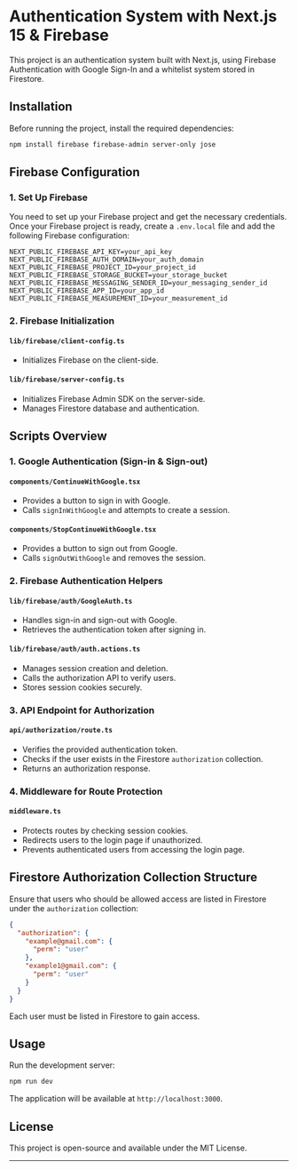 # Authentication System with Next.js 15 & Firebase

This project is an authentication system built with Next.js, using Firebase Authentication with Google Sign-In and a whitelist system stored in Firestore.

## Installation

Before running the project, install the required dependencies:

```sh
npm install firebase firebase-admin server-only jose
```

## Firebase Configuration

### 1. **Set Up Firebase**

You need to set up your Firebase project and get the necessary credentials. Once your Firebase project is ready, create a `.env.local` file and add the following Firebase configuration:

```env
NEXT_PUBLIC_FIREBASE_API_KEY=your_api_key
NEXT_PUBLIC_FIREBASE_AUTH_DOMAIN=your_auth_domain
NEXT_PUBLIC_FIREBASE_PROJECT_ID=your_project_id
NEXT_PUBLIC_FIREBASE_STORAGE_BUCKET=your_storage_bucket
NEXT_PUBLIC_FIREBASE_MESSAGING_SENDER_ID=your_messaging_sender_id
NEXT_PUBLIC_FIREBASE_APP_ID=your_app_id
NEXT_PUBLIC_FIREBASE_MEASUREMENT_ID=your_measurement_id
```

### 2. **Firebase Initialization**

#### `lib/firebase/client-config.ts`
- Initializes Firebase on the client-side.

#### `lib/firebase/server-config.ts`
- Initializes Firebase Admin SDK on the server-side.
- Manages Firestore database and authentication.

## Scripts Overview

### 1. **Google Authentication (Sign-in & Sign-out)**

#### `components/ContinueWithGoogle.tsx`
- Provides a button to sign in with Google.
- Calls `signInWithGoogle` and attempts to create a session.

#### `components/StopContinueWithGoogle.tsx`
- Provides a button to sign out from Google.
- Calls `signOutWithGoogle` and removes the session.

### 2. **Firebase Authentication Helpers**

#### `lib/firebase/auth/GoogleAuth.ts`
- Handles sign-in and sign-out with Google.
- Retrieves the authentication token after signing in.

#### `lib/firebase/auth/auth.actions.ts`
- Manages session creation and deletion.
- Calls the authorization API to verify users.
- Stores session cookies securely.

### 3. **API Endpoint for Authorization**

#### `api/authorization/route.ts`
- Verifies the provided authentication token.
- Checks if the user exists in the Firestore `authorization` collection.
- Returns an authorization response.

### 4. **Middleware for Route Protection**

#### `middleware.ts`
- Protects routes by checking session cookies.
- Redirects users to the login page if unauthorized.
- Prevents authenticated users from accessing the login page.

## Firestore Authorization Collection Structure

Ensure that users who should be allowed access are listed in Firestore under the `authorization` collection:

```json
{
  "authorization": {
    "example@gmail.com": {
      "perm": "user"
    },
    "example1@gmail.com": {
      "perm": "user"
    }
  }
}
```

Each user must be listed in Firestore to gain access.

## Usage

Run the development server:

```sh
npm run dev
```

The application will be available at `http://localhost:3000`.

## License

This project is open-source and available under the MIT License.

---
